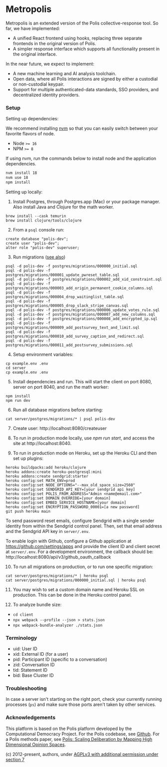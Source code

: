 # Metropolis

Metropolis is an extended version of the Polis collective-response
tool. So far, we have implemented:

- A unified React frontend using hooks, replacing three separate
  frontends in the original version of Polis.
- A simpler response interface which supports all functionality
  present in the original interface.

In the near future, we expect to implement:

- A new machine learning and AI analysis toolchain.
- Open data, where all Polis interactions are signed by either
  a custodial or non-custodial keypair.
- Support for multiple authenticated-data standards, SSO providers,
  and decentralized identity providers.

### Setup

Setting up dependencies:

We recommend installing [nvm](https://github.com/creationix/nvm) so
that you can easily switch between your favorite flavors of node.

* Node `>= 16`
* NPM `>= 8`

If using nvm, run the commands below to install node and the application dependencies.

```sh
nvm install 18
nvm use 18
npm install
```

Setting up locally:

1. Install Postgres, through Postgres.app (Mac) or your package manager. Also install Java and Clojure for the math worker.

```
brew install --cask temurin
brew install clojure/tools/clojure
```

2. From a `psql` console run:

```
create database "polis-dev";
create user "polis-dev";
alter role "polis-dev" superuser;
```

3. Run migrations ([️see also](docs/migrations.md))

```
psql -d polis-dev -f postgres/migrations/000000_initial.sql
psql -d polis-dev -f postgres/migrations/000001_update_pwreset_table.sql
psql -d polis-dev -f postgres/migrations/000002_add_xid_constraint.sql
psql -d polis-dev -f postgres/migrations/000003_add_origin_permanent_cookie_columns.sql
psql -d polis-dev -f postgres/migrations/000004_drop_waitinglist_table.sql
psql -d polis-dev -f postgres/migrations/000005_drop_slack_stripe_canvas.sql
psql -d polis-dev -f postgres/migrations/000006_update_votes_rule.sql
psql -d polis-dev -f postgres/migrations/000007_add_new_columns.sql
psql -d polis-dev -f postgres/migrations/000008_add_encrypted_ip.sql
psql -d polis-dev -f postgres/migrations/000009_add_postsurvey_text_and_limit.sql
psql -d polis-dev -f postgres/migrations/000010_add_survey_caption_and_redirect.sql
psql -d polis-dev -f postgres/migrations/000011_add_postsurvey_submissions.sql
```

4. Setup environment variables:

```
cp example.env .env
cd server
cp example.env .env
```

5. Install dependencies and run. This will start the client on port 8080, server on port 8040, and run the math worker:

```
npm install
npm run dev
```

6. Run all database migrations before starting:

```
cat server/postgres/migrations/* | psql polis-dev
```

7. Create user: http://localhost:8080/createuser

8. To run in production mode locally, use *npm run start*, and access the site at http://localhost:8040.

9. To run in production mode on Heroku, set up the Heroku CLI and then set up plugins:

```
heroku buildpacks:add heroku/clojure
heroku addons:create heroku-postgresql:mini
heroku addons:create sendgrid:starter
heroku config:set MATH_ENV=prod
heroku config:set NODE_OPTIONS="--max_old_space_size=2560"
heroku config:set SENDGRID_API_KEY=[your sendgrid api key]
heroku config:set POLIS_FROM_ADDRESS="Admin <name@email.com>"
heroku config:set DOMAIN_OVERRIDE=[your domain]
heroku config:set EMBED_SERVICE_HOSTNAME=[your domain]
heroku config:set ENCRYPTION_PASSWORD_00001=[a new password]
git push heroku main
```

To send password reset emails, configure Sendgrid with a single sender identity
from within the Sendgrid control panel. Then, set that email address and the
Sendgrid API key in `server/.env`.

To enable login with Github, configure a Github application at https://github.com/settings/apps and provide the client ID and client secret at `server/.env`. For a development environment, the callback should be: http://localhost:8080/api/v3/github_oauth_callback

10. To run all migrations on production, or to run one specific migration:

```
cat server/postgres/migrations/* | heroku psql
cat server/postgres/migrations/000000_initial.sql | heroku psql
```

11. You may wish to set a custom domain name and Heroku SSL on
production. This can be done in the Heroku control panel.

12. To analyze bundle size:
- `cd client`
- `npx webpack --profile --json > stats.json`
- `npx webpack-bundle-analyzer ./stats.json`

### Terminology

- uid: User ID
- xid: External ID (for a user)
- pid: Participant ID (specific to a conversation)
- zid: Conversation ID
- tid: Statement ID
- bid: Base Cluster ID

### Troubleshooting

In case a server isn't starting on the right port, check your
currently running processes (`ps`) and make sure those ports
aren't taken by other services.

### Acknowledgements

This platform is based on the Polis platform developed by the
Computational Democracy Project. For the Polis codebase, see
[Github](https://github.com/compdemocracy/polis). For a Polis
methods paper, see [Polis: Scaling Deliberation by Mapping High
Dimensional Opinion
Spaces](https://www.e-revistes.uji.es/index.php/recerca/article/view/5516/6558).

(c) 2012-present, authors, under [AGPLv3 with additional permission under section 7](/LICENSE)

